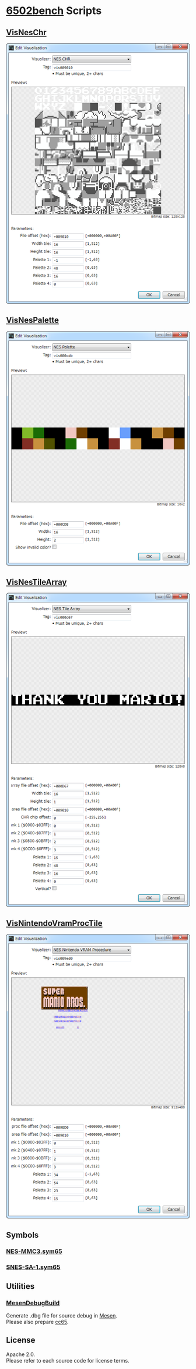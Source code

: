 # [6502bench](https://github.com/fadden/6502bench) Scripts  

## [VisNesChr](Extension%20Scripts/Nintendo/VisNesChr.cs)  

![VisNesChr](Images/VisNesChr.png)  

## [VisNesPalette](Extension%20Scripts/Nintendo/VisNesPalette.cs)  

![VisNesPalette](Images/VisNesPalette.png)  

## [VisNesTileArray](Extension%20Scripts/Nintendo/VisNesTileArray.cs)  

![VisNesTileArray](Images/VisNesTileArray.png)  

## [VisNintendoVramProcTile](Extension%20Scripts/Nintendo/VisNintendoVramProcTile.cs)  

![VisNintendoVramProcTile](Images/VisNintendoVramProcTile.png)  

## Symbols  

### [NES-MMC3.sym65](Symbols/Nintendo/NES-MMC3.sym65)  

### [SNES-SA-1.sym65](Symbols/Nintendo/SNES-SA-1.sym65)  

## Utilities  

### [MesenDebugBuild](Utilities/MesenDebugBuild.bat)  

Generate .dbg file for source debug in [Mesen](https://github.com/SourMesen/Mesen).  
Please also prepare [cc65](https://cc65.github.io/).  

## License  

Apache 2.0.  
Please refer to each source code for license terms.  

